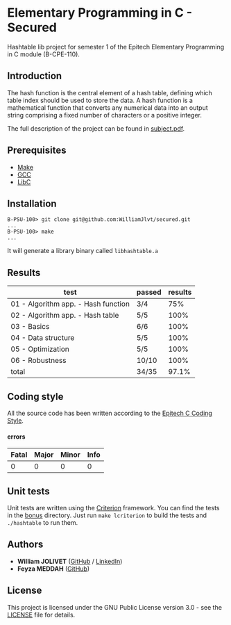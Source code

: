 # Elementary Programming in C - Secured
Hashtable lib project for semester 1 of the Epitech Elementary Programming in C module (B-CPE-110).

## Introduction
The hash function is the central element of a hash table, defining which table index should be
used to store the data. A hash function is a mathematical function that converts any numerical
data into an output string comprising a fixed number of characters or a positive integer.

The full description of the project can be found in [subject.pdf](pdf/B-CPE-110_Secured.pdf).

## Prerequisites
 - [Make](https://www.gnu.org/software/make/)
 - [GCC](https://gcc.gnu.org/)
 - [LibC](https://www.gnu.org/software/libc/)

## Installation
```
B-PSU-100> git clone git@github.com:WilliamJlvt/secured.git
...
B-PSU-100> make
...
```
It will generate a library binary called `libhashtable.a`

## Results
| test                                | passed | results |
|-------------------------------------|--------|---------|
| 01 - Algorithm app. - Hash function | 3/4    | 75%     |
| 02 - Algorithm app. - Hash table    | 5/5    | 100%    |
| 03 - Basics                         | 6/6    | 100%    |
| 04 - Data structure                 | 5/5    | 100%    |
| 05 - Optimization                   | 5/5    | 100%    |
| 06 - Robustness                     | 10/10  | 100%    |
| total                               | 34/35  | 97.1%   |

## Coding style
All the source code has been written according to the [Epitech C Coding Style](https://williamjlvt.github.io/assets/coding_style/epitech_c_coding_style.pdf).
#### errors
| Fatal | Major  | Minor | Info |
|-------|--------|-------|------|
| 0     | 0      | 0     | 0    |

## Unit tests
Unit tests are written using the [Criterion](https://github.com/Snaipe/Criterion) framework.
You can find the tests in the [bonus](bonus) directory. Just run `make lcriterion` to build the tests and `./hashtable` to run them.

## Authors
* **William JOLIVET** ([GitHub](https://github.com/WilliamJlvt) / [LinkedIn](https://www.linkedin.com/in/william-jolivet/))
* **Feyza MEDDAH** ([GitHub](https://github.com/etsuzaku))

## License
This project is licensed under the GNU Public License version 3.0 - see the [LICENSE](LICENSE) file for details.
